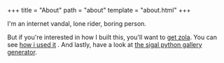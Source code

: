 +++
title = "About"
path = "about"
template = "about.html"
+++

I'm an internet vandal, lone rider, boring person.

But if you're interested in how I built this, you'll want to [get zola][zola]. You can see [how i used it][neverlight-zola-blog] .
And lastly, have a look at [the sigal python gallery generator][sigal]. 

[zola]: https://www.getzola.org/
[neverlight-zola-blog]: https://github.com/jstelzer/neverlight-zola-blog
[sigal]: http://sigal.saimon.org/en/latest/